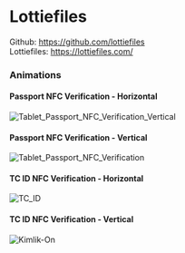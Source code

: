 # Lottiefiles

Github: https://github.com/lottiefiles </br>
Lottiefiles: https://lottiefiles.com/ </br>

### Animations

#### Passport NFC Verification - Horizontal
![Tablet_Passport_NFC_Verification_Vertical](https://user-images.githubusercontent.com/15914796/213998834-d102788f-d3bd-4651-9e3d-f6bac9296e8d.jpg)

#### Passport NFC Verification - Vertical
![Tablet_Passport_NFC_Verification](https://user-images.githubusercontent.com/15914796/213997944-4b7ec2af-fada-4dfd-9c88-b51ffd8a6a4a.jpg)

#### TC ID NFC Verification - Horizontal
![TC_ID](https://user-images.githubusercontent.com/15914796/214004326-c5b1f740-cd47-480b-98e6-c6e38033e92a.jpg)

#### TC ID NFC Verification - Vertical
![Kimlik-On](https://user-images.githubusercontent.com/15914796/214234531-ac0b9dcf-3541-499e-b765-074ceffccd3b.jpg)
